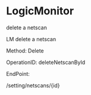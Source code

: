 #     LogicMonitor


delete a netscan

LM delete a netscan

Method: Delete

OperationID: deleteNetscanById

EndPoint:

/setting/netscans/{id}
